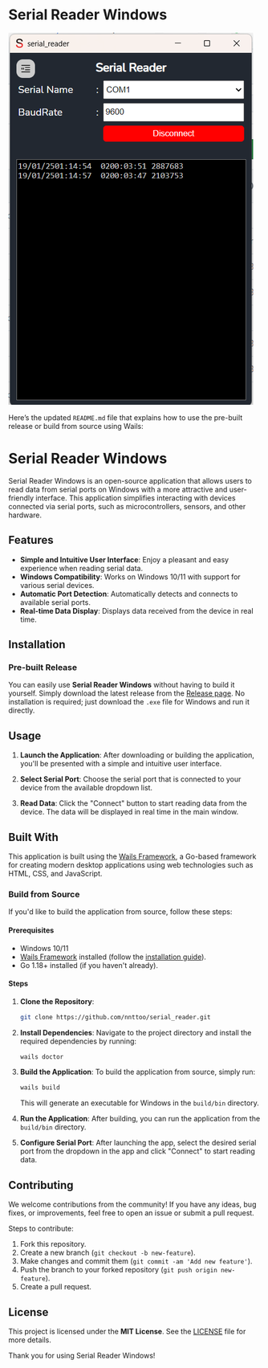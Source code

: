 # Serial Reader Windows
 
 

![screenshot](./Readme_img/screenshot.png)

Here’s the updated `README.md` file that explains how to use the pre-built release or build from source using Wails:
 
# Serial Reader Windows

Serial Reader Windows is an open-source application that allows users to read data from serial ports on Windows with a more attractive and user-friendly interface. This application simplifies interacting with devices connected via serial ports, such as microcontrollers, sensors, and other hardware.

## Features

- **Simple and Intuitive User Interface**: Enjoy a pleasant and easy experience when reading serial data.
- **Windows Compatibility**: Works on Windows 10/11 with support for various serial devices.
- **Automatic Port Detection**: Automatically detects and connects to available serial ports. 
- **Real-time Data Display**: Displays data received from the device in real time.

## Installation

### Pre-built Release

You can easily use **Serial Reader Windows** without having to build it yourself. Simply download the latest release from the [Release page](./releases). No installation is required; just download the `.exe` file for Windows and run it directly.


## Usage

1. **Launch the Application**:
   After downloading or building the application, you'll be presented with a simple and intuitive user interface.

2. **Select Serial Port**:
   Choose the serial port that is connected to your device from the available dropdown list.

3. **Read Data**:
   Click the "Connect" button to start reading data from the device. The data will be displayed in real time in the main window.
 

## Built With

This application is built using the [Wails Framework](https://wails.io/), a Go-based framework for creating modern desktop applications using web technologies such as HTML, CSS, and JavaScript.


### Build from Source

If you'd like to build the application from source, follow these steps:

#### Prerequisites

- Windows 10/11
- [Wails Framework](https://wails.io/) installed (follow the [installation guide](https://wails.io/docs/getting-started)).
- Go 1.18+ installed (if you haven't already).

#### Steps

1. **Clone the Repository**:
   ```bash
   git clone https://github.com/nnttoo/serial_reader.git
   ```

2. **Install Dependencies**:
   Navigate to the project directory and install the required dependencies by running:
   ```bash
   wails doctor
   ```

3. **Build the Application**:
   To build the application from source, simply run:
   ```bash
   wails build
   ```
   This will generate an executable for Windows in the `build/bin` directory.

4. **Run the Application**:
   After building, you can run the application from the `build/bin` directory.

5. **Configure Serial Port**:
   After launching the app, select the desired serial port from the dropdown in the app and click "Connect" to start reading data.


## Contributing

We welcome contributions from the community! If you have any ideas, bug fixes, or improvements, feel free to open an issue or submit a pull request.

Steps to contribute:

1. Fork this repository.
2. Create a new branch (`git checkout -b new-feature`).
3. Make changes and commit them (`git commit -am 'Add new feature'`).
4. Push the branch to your forked repository (`git push origin new-feature`).
5. Create a pull request.

## License

This project is licensed under the **MIT License**. See the [LICENSE](LICENSE) file for more details.
 
Thank you for using Serial Reader Windows! 